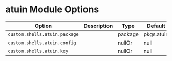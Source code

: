 # atuin Module Options

| Option | Description | Type | Default |
|--------|-------------|------|---------|
| `custom.shells.atuin.package` |  | package | pkgs.atuin |
| `custom.shells.atuin.config` |  | nullOr | null |
| `custom.shells.atuin.key` |  | nullOr | null |
